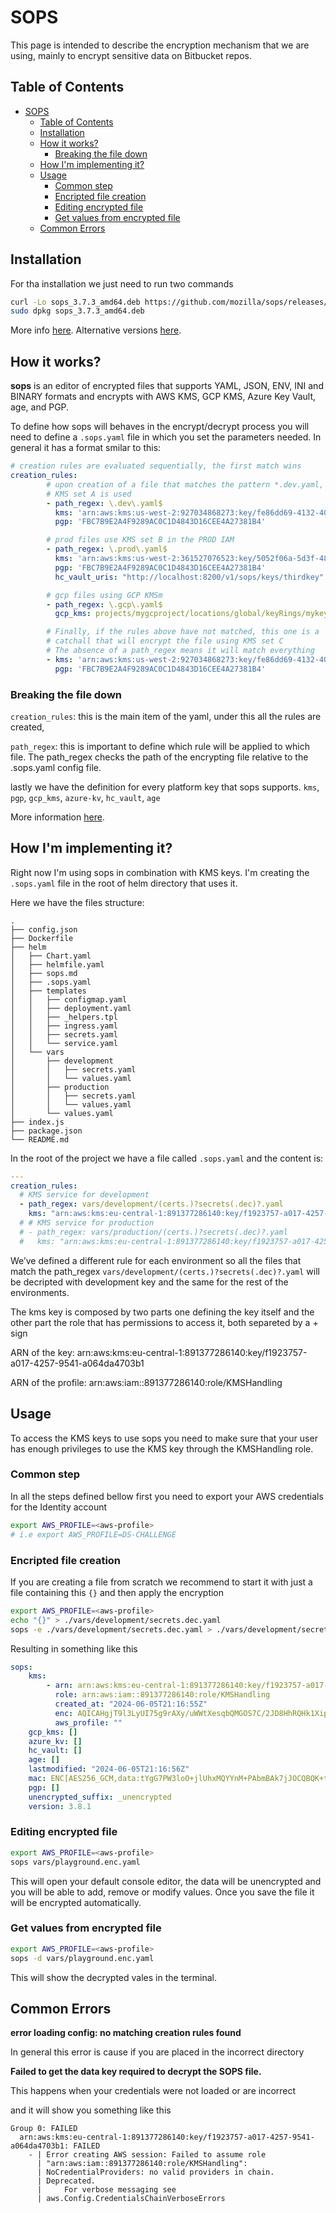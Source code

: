 # SOPS

This page is intended to describe the encryption mechanism that we are using, mainly to encrypt sensitive data on Bitbucket repos.

## Table of Contents

- [SOPS](#sops)
  - [Table of Contents](#table-of-contents)
  - [Installation](#installation)
  - [How it works?](#how-it-works)
    - [Breaking the file down](#breaking-the-file-down)
  - [How I'm implementing it?](#how-im-implementing-it)
  - [Usage](#usage)
    - [Common step](#common-step)
    - [Encripted file creation](#encripted-file-creation)
    - [Editing encrypted file](#editing-encrypted-file)
    - [Get values from encrypted file](#get-values-from-encrypted-file)
  - [Common Errors](#common-errors)

## Installation
For tha installation we just need to run two commands

```bash
curl -Lo sops_3.7.3_amd64.deb https://github.com/mozilla/sops/releases/download/v3.7.3/sops_3.7.3_amd64.deb
sudo dpkg sops_3.7.3_amd64.deb
```
More info [here](https://github.com/mozilla/sops). Alternative versions [here](https://github.com/mozilla/sops/releases).


## How it works?
**sops** is an editor of encrypted files that supports YAML, JSON, ENV, INI and BINARY formats and encrypts with AWS KMS, GCP KMS, Azure Key Vault, age, and PGP.

To define how sops will behaves in the encrypt/decrypt process you will need to define a `.sops.yaml` file in which you set the parameters needed. In general it has a format smilar to this:

```yaml
# creation rules are evaluated sequentially, the first match wins
creation_rules:
        # upon creation of a file that matches the pattern *.dev.yaml,
        # KMS set A is used
        - path_regex: \.dev\.yaml$
          kms: 'arn:aws:kms:us-west-2:927034868273:key/fe86dd69-4132-404c-ab86-4269956b4500,arn:aws:kms:us-west-2:361527076523:key/5052f06a-5d3f-489e-b86c-57201e06f31e+arn:aws:iam::361527076523:role/hiera-sops-prod'
          pgp: 'FBC7B9E2A4F9289AC0C1D4843D16CEE4A27381B4'

        # prod files use KMS set B in the PROD IAM
        - path_regex: \.prod\.yaml$
          kms: 'arn:aws:kms:us-west-2:361527076523:key/5052f06a-5d3f-489e-b86c-57201e06f31e+arn:aws:iam::361527076523:role/hiera-sops-prod,arn:aws:kms:eu-central-1:361527076523:key/cb1fab90-8d17-42a1-a9d8-334968904f94+arn:aws:iam::361527076523:role/hiera-sops-prod'
          pgp: 'FBC7B9E2A4F9289AC0C1D4843D16CEE4A27381B4'
          hc_vault_uris: "http://localhost:8200/v1/sops/keys/thirdkey"

        # gcp files using GCP KMSm
        - path_regex: \.gcp\.yaml$
          gcp_kms: projects/mygcproject/locations/global/keyRings/mykeyring/cryptoKeys/thekey

        # Finally, if the rules above have not matched, this one is a 
        # catchall that will encrypt the file using KMS set C
        # The absence of a path_regex means it will match everything
        - kms: 'arn:aws:kms:us-west-2:927034868273:key/fe86dd69-4132-404c-ab86-4269956b4500,arn:aws:kms:us-west-2:142069644989:key/846cfb17-373d-49b9-8baf-f36b04512e47,arn:aws:kms:us-west-2:361527076523:key/5052f06a-5d3f-489e-b86c-57201e06f31e'
          pgp: 'FBC7B9E2A4F9289AC0C1D4843D16CEE4A27381B4'
```

### Breaking the file down

`creation_rules`: this is the main item of the yaml, under this all the rules are created,

`path_regex`: this is important to define which rule will be applied to which file. The path_regex checks the path of the encrypting file relative to the .sops.yaml config file.

lastly we have the definition for every platform key that sops supports. `kms`, `pgp`, `gcp_kms`, `azure-kv`, `hc_vault`, `age`

More information [here](https://github.com/mozilla/sops/blob/master/README.rst).

## How I'm implementing it?
Right now I'm using sops in combination with KMS keys. I'm creating the `.sops.yaml` file in the root of helm directory that uses it.

Here we have the files structure:
```
.
├── config.json
├── Dockerfile
├── helm
│   ├── Chart.yaml
│   ├── helmfile.yaml
│   ├── sops.md
│   ├── .sops.yaml
│   ├── templates
│   │   ├── configmap.yaml
│   │   ├── deployment.yaml
│   │   ├── _helpers.tpl
│   │   ├── ingress.yaml
│   │   ├── secrets.yaml
│   │   └── service.yaml
│   └── vars
│       ├── development
│       │   ├── secrets.yaml
│       │   └── values.yaml
│       ├── production
│       │   ├── secrets.yaml
│       │   └── values.yaml
│       └── values.yaml
├── index.js
├── package.json
└── README.md
```

In the root of the project we have a file called `.sops.yaml` and the content is:
```yaml
---
creation_rules:
  # KMS service for development
  - path_regex: vars/development/(certs.)?secrets(.dec)?.yaml
    kms: "arn:aws:kms:eu-central-1:891377286140:key/f1923757-a017-4257-9541-a064da4703b1+arn:aws:iam::891377286140:role/KMSHandling"
  # # KMS service for production
  # - path_regex: vars/production/(certs.)?secrets(.dec)?.yaml
  #   kms: "arn:aws:kms:eu-central-1:891377286140:key/f1923757-a017-4257-9541-a064da4703b1+arn:aws:iam::891377286140:role/KMSHandling"

```

We’ve defined a different rule for each environment so all the files that match the path_regex `vars/development/(certs.)?secrets(.dec)?.yaml` will be decripted with development key and the same for the rest of the environments.

The kms key is composed by two parts one defining the key itself and the other part the role that has permissions to access it, both separeted by a + sign

ARN of the key: arn:aws:kms:eu-central-1:891377286140:key/f1923757-a017-4257-9541-a064da4703b1

ARN of the profile: arn:aws:iam::891377286140:role/KMSHandling

## Usage
To access the KMS keys to use sops you need to make sure that your user has enough privileges to use the KMS key through the KMSHandling role.

### Common step
In all the steps defined bellow first you need to export your AWS credentials for the Identity account

```bash
export AWS_PROFILE=<aws-profile>
# i.e export AWS_PROFILE=DS-CHALLENGE
```

### Encripted file creation
If you are creating a file from scratch we recommend to start it with just a file containing this `{}` and then apply the encryption

```bash
export AWS_PROFILE=<aws-profile>
echo "{}" > ./vars/development/secrets.dec.yaml
sops -e ./vars/development/secrets.dec.yaml > ./vars/development/secrets.yaml
```

Resulting in something like this

```yaml
sops:
    kms:
        - arn: arn:aws:kms:eu-central-1:891377286140:key/f1923757-a017-4257-9541-a064da4703b1
          role: arn:aws:iam::891377286140:role/KMSHandling
          created_at: "2024-06-05T21:16:55Z"
          enc: AQICAHgjT9l3LyUI75g9rAXy/uWWtXesqbQMGOS7C/2JD8HhRQHk1XipQ6yKBCrrOgN2SWSQAAAAfjB8BgkqhkiG9w0BBwagbzBtAgEAMGgGCSqGSIb3DQEHATAeBglghkgBZQMEAS4wEQQMk2NUy0JWCut5MkB2AgEQgDscEazgIBD/OA+0sxyo3uzqotev5aDQKp778E+hiN8ffneSoSQ2wOGif0VXTpkjtFYCMWuCJBT/1xPSXA==
          aws_profile: ""
    gcp_kms: []
    azure_kv: []
    hc_vault: []
    age: []
    lastmodified: "2024-06-05T21:16:56Z"
    mac: ENC[AES256_GCM,data:tYgG7PW3loO+jlUhxMQYYnM+PAbmBAk7jJOCQBQK+tgQD41ZUyiwxuDAQPsJdU949JK0YMuNLgs4OUI+cSiapUA1TFeGhEZ9VFbBXUmlralqJA6zaPrHb+/+5mQe1MWrN6k4SnEBAUkVgqHXkXhFx0LBuC2Zp0KNrWWLt+L1TUA=,iv:A8VxSX5GGeAAwGUP555VAYqolfbAboWu8/cLvQnMscs=,tag:F1PeuLuoaXbtd1JLgNzkGw==,type:str]
    pgp: []
    unencrypted_suffix: _unencrypted
    version: 3.8.1
```

### Editing encrypted file

```bash
export AWS_PROFILE=<aws-profile>
sops vars/playground.enc.yaml
```

This will open your default console editor, the data will be unencrypted and you will be able to add, remove or modify values. Once you save the file it will be encrypted automatically.

### Get values from encrypted file
```bash
export AWS_PROFILE=<aws-profile>
sops -d vars/playground.enc.yaml
```
This will show the decrypted vales in the terminal.

## Common Errors

**error loading config: no matching creation rules found**

In general this error is cause if you are placed in the incorrect directory

**Failed to get the data key required to decrypt the SOPS file.**

This happens when your credentials were not loaded or are incorrect

and it will show you something like this

```
Group 0: FAILED
  arn:aws:kms:eu-central-1:891377286140:key/f1923757-a017-4257-9541-a064da4703b1: FAILED
    - | Error creating AWS session: Failed to assume role
      | "arn:aws:iam::891377286140:role/KMSHandling":
      | NoCredentialProviders: no valid providers in chain.
      | Deprecated.
      | 	For verbose messaging see
      | aws.Config.CredentialsChainVerboseErrors
```
 